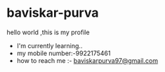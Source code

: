 # baviskar-purva
hello world ,this is my profile
- I'm currently learning..
- my mobile number:-9922175461
- how to reach me :- baviskarpurva97@gmail.com
  
